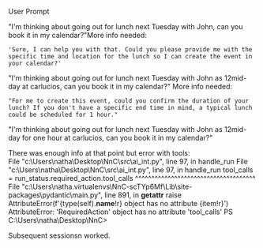 User Prompt

"I'm thinking about going out for lunch next Tuesday with John, can you book it in my calendar?"More info needed:

	'Sure, I can help you with that. Could you please provide me with the specific time and location for the lunch so I can create the event in your calendar?'

"I'm thinking about going out for lunch next Tuesday with John as 12mid-day at carlucios, can you book it in my calendar?"
	More info needed:

	"For me to create this event, could you confirm the duration of your lunch? If you don't have a specific end time in mind, a typical lunch could be scheduled for 1 hour."

"I'm thinking about going out for lunch next Tuesday with John as 12mid-day for one hour at carlucios, can you book it in my calendar?"

There was enough info at that point but error with tools:	  
File "c:\Users\natha\Desktop\NnC\src\ai_int.py", line 97, in handle_run
  File "c:\Users\natha\Desktop\NnC\src\ai_int.py", line 97, in handle_run
    tool_calls = run_status.required_action.tool_calls
                 ^^^^^^^^^^^^^^^^^^^^^^^^^^^^^^^^^^^^^
  File "c:\Users\natha\.virtualenvs\NnC-scTYp6Mf\Lib\site-packages\pydantic\main.py", line 891, in __getattr__
    raise AttributeError(f'{type(self).__name__!r} object has no attribute {item!r}')
AttributeError: 'RequiredAction' object has no attribute 'tool_calls'
PS C:\Users\natha\Desktop\NnC>

Subsequent sessionsn worked.